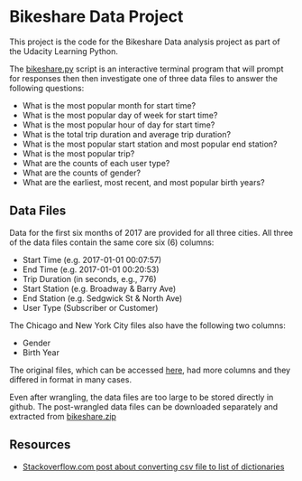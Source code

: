 # Bikeshare Data Project
This project is the code for the Bikeshare Data analysis project as part of the Udacity Learning Python.

The [bikeshare.py](bikeshare.py) script is an interactive terminal program that will
prompt for responses then then investigate one of three data files to
answer the following questions:

* What is the most popular month for start time?
* What is the most popular day of week for start time?
* What is the most popular hour of day for start time?
* What is the total trip duration and average trip duration?
* What is the most popular start station and most popular end station?
* What is the most popular trip?
* What are the counts of each user type?
* What are the counts of gender?
* What are the earliest, most recent, and most popular birth years?

## Data Files
Data for the first six months of 2017 are provided for all three cities. All three of the data files contain the same core six (6) columns:

* Start Time (e.g. 2017-01-01 00:07:57)
* End Time (e.g. 2017-01-01 00:20:53)
* Trip Duration (in seconds, e.g., 776)
* Start Station (e.g. Broadway & Barry Ave)
* End Station (e.g. Sedgwick St & North Ave)
* User Type (Subscriber or Customer)

The Chicago and New York City files also have the following two columns:

* Gender
* Birth Year

The original files, which can be accessed [here](https://www.divvybikes.com/system-data), had more columns and they differed in format in many cases. 

Even after wrangling, the data files are too large to be stored directly in github.
The post-wrangled data files can be downloaded separately
and extracted from [bikeshare.zip](https://s3.amazonaws.com/video.udacity-data.com/topher/2018/February/5a7a8bf0_bikeshare/bikeshare.zip)

## Resources
* [Stackoverflow.com post about converting csv file to list of dictionaries](https://stackoverflow.com/questions/21572175/convert-csv-file-to-list-of-dictionaries/21572244)